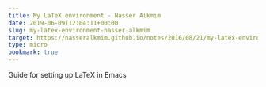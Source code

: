 ```yaml
---
title: My LaTeX environment - Nasser Alkmim
date: 2019-06-09T12:04:11+00:00
slug: my-latex-environment-nasser-alkmim
target: https://nasseralkmim.github.io/notes/2016/08/21/my-latex-environment/
type: micro
bookmark: true
---
```

Guide for setting up LaTeX in Emacs